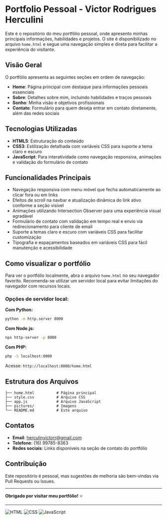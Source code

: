 # Portfolio Pessoal - Victor Rodrigues Herculini

Este é o repositório do meu portfólio pessoal, onde apresento minhas principais informações, habilidades e projetos. O site é disponibilizado no arquivo `home.html` e segue uma navegação simples e direta para facilitar a experiência do visitante.

## Visão Geral

O portfólio apresenta as seguintes seções em ordem de navegação:

- **Home**: Página principal com destaque para informações pessoais essenciais
- **Sobre**: Detalhes sobre mim, incluindo habilidades e traços pessoais
- **Sonho**: Minha visão e objetivos profissionais
- **Contato**: Formulário para quem deseja entrar em contato diretamente, além das redes sociais

## Tecnologias Utilizadas

- **HTML5**: Estruturação do conteúdo
- **CSS3**: Estilização detalhada com variáveis CSS para suporte a tema claro e escuro
- **JavaScript**: Para interatividade como navegação responsiva, animações e validação do formulário de contato

## Funcionalidades Principais

- Navegação responsiva com menu móvel que fecha automaticamente ao clicar fora ou em links
- Efeitos de scroll na navbar e atualização dinâmica do link ativo conforme a seção visível
- Animações utilizando Intersection Observer para uma experiência visual agradável
- Formulário de contato com validação em tempo real e envio via redirecionamento para cliente de email
- Suporte a temas claro e escuro com variáveis CSS para facilitar customização
- Tipografia e espaçamentos baseados em variáveis CSS para fácil manutenção e acessibilidade

## Como visualizar o portfólio

Para ver o portfólio localmente, abra o arquivo `home.html` no seu navegador favorito. Recomenda-se utilizar um servidor local para evitar limitações do navegador com recursos locais.

### Opções de servidor local:

**Com Python:**
```bash
python -m http.server 8000
```

**Com Node.js:**
```bash
npx http-server -p 8000
```

**Com PHP:**
```bash
php -S localhost:8000
```

Acesse: `http://localhost:8000/home.html`

## Estrutura dos Arquivos

```
├── home.html          # Página principal
├── style.css          # Arquivo CSS
├── app.js             # Arquivo JavaScript  
├── pictures/          # Imagens
└── README.md          # Este arquivo
```

## Contatos

- **Email**: herculinvictorr@gmail.com
- **Telefone**: (16) 99785-8363
- **Redes sociais**: Links disponíveis na seção de contato do portfólio

## Contribuição

Este repositório é pessoal, mas sugestões de melhoria são bem-vindas via Pull Requests ou Issues.

---

**Obrigado por visitar meu portfólio!** ⭐

---

![HTML](https://img.shields.io/badge/HTML-28.7%25-orange)
![CSS](https://img.shields.io/badge/CSS-49.1%25-blue) 
![JavaScript](https://img.shields.io/badge/JavaScript-22.2%25-yellow)
